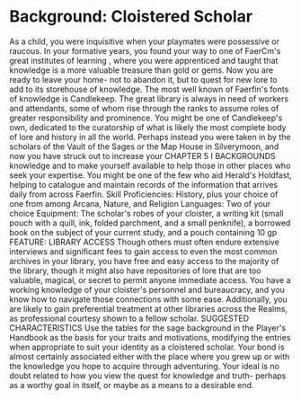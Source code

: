 # Background: Cloistered Scholar
As a child, you were inquisitive when your playmates
were possessive or raucous. In your formative years,
you found your way to one of FaerCm's great institutes
of learning , where you were apprenticed and taught
that knowledge is a more valuable treasure than gold
or gems. Now you are ready to leave your home- not to
abandon it, but to quest for new lore to add to its storehouse
of knowledge.
The most well known of Faerfin's fonts of knowledge
is Candlekeep. The great library is always in need of
workers and attendants, some of whom rise through
the ranks to assume roles of greater responsibility and
prominence. You might be one of Candlekeep's own,
dedicated to the curatorship of what is likely the most
complete body of lore and history in all the world.
Perhaps instead you were taken in by the scholars
of the Vault of the Sages or the Map House in Silverymoon,
and now you have struck out to increase your
CHAPTER 5 I BACKGROUNDS
knowledge and to make yourself available to help those
in other places who seek your expertise. You might be
one of the few who aid Herald's Holdfast, helping to
catalogue and maintain records of the information that
arrives daily from across Faerfin.
Skill Proficiencies: History, plus your choice of one
from among Arcana, Nature, and Religion
Languages: Two of your choice
Equipment: The scholar's robes of your cloister, a
writing kit (small pouch with a quill, ink, folded
parchment, and a small penknife), a borrowed book
on the subject of your current study, and a pouch
containing 10 gp
FEATURE: LIBRARY ACCESS
Though others must often endure extensive interviews
and significant fees to gain access to even the most
common archives in your library, you have free and easy
access to the majority of the library, though it might also
have repositories of lore that are too valuable, magical,
or secret to permit anyone immediate access.
You have a working knowledge of your cloister's personnel
and bureaucracy, and you know how to navigate
those connections with some ease.
Additionally, you are likely to gain preferential treatment
at other libraries across the Realms, as professional
courtesy shown to a fellow scholar.
SUGGESTED CHARACTERISTICS
Use the tables for the sage background in the Player's
Handbook as the basis for your traits and motivations,
modifying the entries when appropriate to suit your
identity as a cloistered scholar.
Your bond is almost certainly associated either with
the place where you grew up or with the knowledge you
hope to acquire through adventuring. Your ideal is no
doubt related to how you view the quest for knowledge
and truth- perhaps as a worthy goal in itself, or maybe
as a means to a desirable end.

